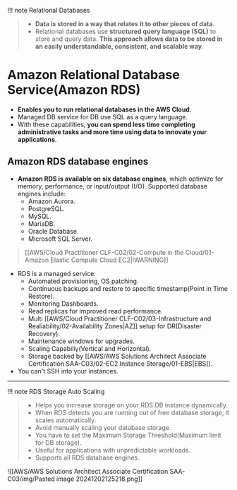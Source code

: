 
!!! note Relational Databases
> - **Data is stored in a way that relates it to other pieces of data**.
> - Relational databases use **structured query language (SQL)** to store and query data. **This approach allows data to be stored in an easily understandable, consistent, and scalable way**.

# Amazon Relational Database Service(Amazon RDS)
- **Enables you to run relational databases in the AWS Cloud**.
- Managed DB service for DB use SQL as a query language.
- With these capabilities, **you can spend less time completing administrative tasks and more time using data to innovate your applications**. 

## Amazon RDS database engines
- **Amazon RDS is available on six database engines**, which optimize for memory, performance, or input/output (I/O). Supported database engines include:
	- Amazon Aurora.
	- PostgreSQL.
	- MySQL.
	- MariaDB.
	- Oracle Database.
	- Microsoft SQL Server.


> [[AWS/Cloud Practitioner CLF-C02/02-Compute in the Cloud/01-Amazon Elastic Compute Cloud EC2|!WARNING]]
- RDS is a managed service:
	- Automated provisioning, OS patching.
	- Continuous backups and restore to specific timestamp(Point in Time Restore).
	- Monitoring Dashboards.
	- Read replicas for improved read performance.
	- Multi [[AWS/Cloud Practitioner CLF-C02/03-Infrastructure and Realiability/02-Availability Zones|AZ]] setup for DR(Disaster Recovery).
	- Maintenance windows for upgrades.
	- Scaling Capabiliy(Vertical and Horizontal).
	- Storage backed by [[AWS/AWS Solutions Architect Associate Certification SAA-C03/02-EC2 Instance Storage/01-EBS|EBS]].
- You can't SSH into your instances.

---

!!! note RDS Storage Auto Scaling
> - Helps you increase storage on your RDS DB instance dynamically.
> - When RDS detects you are running out of free database storage, it scales automatically.
> - Avoid manually scaling your database storage.
> - You have to set the Maximum Storage Threshold(Maximum limit for DB storage).
> - Useful for applications with unpredictable workloads.
> - Supports all RDS database engines.

![[AWS/AWS Solutions Architect Associate Certification SAA-C03/img/Pasted image 20241202125218.png]]


